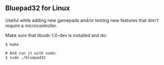## Bluepad32 for Linux

Useful while adding new gamepads and/or testing new features that don't require a microcontroller.

Make sure that libusb-1.0-dev is installed and do:

```
$ make

# And run it with sudo:
$ sudo ./bluepad32
```
